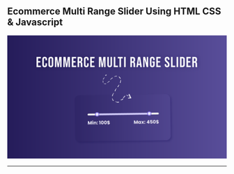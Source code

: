 ## Ecommerce Multi Range Slider Using HTML CSS & Javascript

![thumbnail](thumbnail.png)

----------

